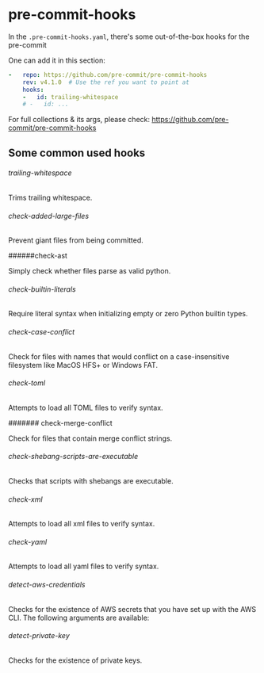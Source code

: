 # pre-commit-hooks

In the `.pre-commit-hooks.yaml`, there's some out-of-the-box hooks for the pre-commit

One can add it in this section:

```yaml
-   repo: https://github.com/pre-commit/pre-commit-hooks
    rev: v4.1.0  # Use the ref you want to point at
    hooks:
    -   id: trailing-whitespace
    # -   id: ...
```

For full collections & its args, please check: https://github.com/pre-commit/pre-commit-hooks

## Some common used hooks

###### trailing-whitespace

Trims trailing whitespace.

###### check-added-large-files

Prevent giant files from being committed.

######check-ast

Simply check whether files parse as valid python.

###### check-builtin-literals

Require literal syntax when initializing empty or zero Python builtin types.

###### check-case-conflict

Check for files with names that would conflict on a case-insensitive filesystem like MacOS HFS+ or Windows FAT.

###### check-toml

Attempts to load all TOML files to verify syntax.

####### check-merge-conflict

Check for files that contain merge conflict strings.

###### check-shebang-scripts-are-executable

Checks that scripts with shebangs are executable.

###### check-xml

Attempts to load all xml files to verify syntax.

###### check-yaml

Attempts to load all yaml files to verify syntax.

###### detect-aws-credentials

Checks for the existence of AWS secrets that you have set up with the AWS CLI. The following arguments are available:

###### detect-private-key

Checks for the existence of private keys.

